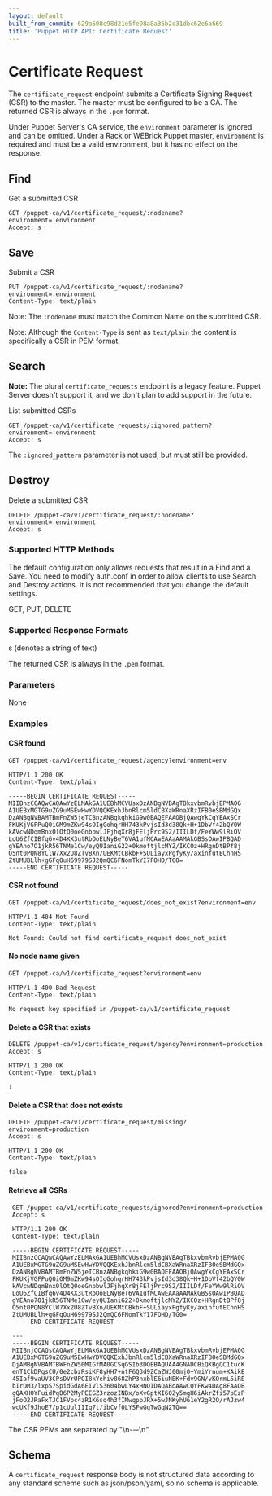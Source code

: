 ```yaml
---
layout: default
built_from_commit: 629a508e98d21e5fe98a8a35b2c31dbc62e6a669
title: 'Puppet HTTP API: Certificate Request'
---
```


Certificate Request
=============

The `certificate_request` endpoint submits a Certificate Signing Request (CSR)
to the master. The master must be configured to be a CA. The returned
CSR is always in the `.pem` format.

Under Puppet Server's CA service, the `environment` parameter is ignored and can
be omitted. Under a Rack or WEBrick Puppet master, `environment` is required and
must be a valid environment, but it has no effect on the response.

Find
----

Get a submitted CSR

    GET /puppet-ca/v1/certificate_request/:nodename?environment=:environment
    Accept: s

Save
----

Submit a CSR

    PUT /puppet-ca/v1/certificate_request/:nodename?environment=:environment
    Content-Type: text/plain

Note: The `:nodename` must match the Common Name on the submitted CSR.

Note: Although the `Content-Type` is sent as `text/plain` the content is
specifically a CSR in PEM format.

Search
----

**Note:** The plural `certificate_requests` endpoint is a legacy feature. Puppet
Server doesn't support it, and we don't plan to add support in the future.

List submitted CSRs

    GET /puppet-ca/v1/certificate_requests/:ignored_pattern?environment=:environment
    Accept: s

The `:ignored_pattern` parameter is not used, but must still be provided.

Destroy
----

Delete a submitted CSR

    DELETE /puppet-ca/v1/certificate_request/:nodename?environment=:environment
    Accept: s

### Supported HTTP Methods

The default configuration only allows requests that result in a Find and a
Save. You need to modify auth.conf in order to allow clients to use Search and
Destroy actions. It is not recommended that you change the default settings.

GET, PUT, DELETE

### Supported Response Formats

s (denotes a string of text)

The returned CSR is always in the `.pem` format.

### Parameters

None

### Examples

#### CSR found

    GET /puppet-ca/v1/certificate_request/agency?environment=env

    HTTP/1.1 200 OK
    Content-Type: text/plain

    -----BEGIN CERTIFICATE REQUEST-----
    MIIBnzCCAQwCAQAwYzELMAkGA1UEBhMCVUsxDzANBgNVBAgTBkxvbmRvbjEPMA0G
    A1UEBxMGTG9uZG9uMSEwHwYDVQQKExhJbnRlcm5ldCBXaWRnaXRzIFB0eSBMdGQx
    DzANBgNVBAMTBmFnZW5jeTCBnzANBgkqhkiG9w0BAQEFAAOBjQAwgYkCgYEAxSCr
    FKUKjVGFPuQ0iGM9mZKw94sOIgGohqrHH743kPvjsId3d38Qk+H+1DbVf42bQY0W
    kAVcwNDqmBnx0lOtQ0oeGnbbwlJFjhqXr8jFEljPrc9S2/IIILDf/FeYWw9lRiOV
    LoU6ZfCIBfq6v4D4KX3utRbOoELNyBeT6VA1ufMCAwEAAaAAMAkGBSsOAwIPBQAD
    gYEAno7O1jkR56TNMe1Cw/eyQUIaniG22+0kmoftjlcMYZ/IKCOz+HRgnDtBPf8j
    O5nt0PQN8YClW7Xx2U8ZTvBXn/UEKMtCBkbF+SULiayxPgfyKy/axinfutEChnHS
    ZtUMUBLlh+gGFqOuH69979SJ2QmQC6FNomTkYI7FOHD/TG0=
    -----END CERTIFICATE REQUEST-----

#### CSR not found

    GET /puppet-ca/v1/certificate_request/does_not_exist?environment=env

    HTTP/1.1 404 Not Found
    Content-Type: text/plain

    Not Found: Could not find certificate_request does_not_exist

#### No node name given

    GET /puppet-ca/v1/certificate_request?environment=env

    HTTP/1.1 400 Bad Request
    Content-Type: text/plain

    No request key specified in /puppet-ca/v1/certificate_request

#### Delete a CSR that exists

    DELETE /puppet-ca/v1/certificate_request/agency?environment=production
    Accept: s

    HTTP/1.1 200 OK
    Content-Type: text/plain

    1

#### Delete a CSR that does not exists

    DELETE /puppet-ca/v1/certificate_request/missing?environment=production
    Accept: s

    HTTP/1.1 200 OK
    Content-Type: text/plain

    false

#### Retrieve all CSRs

     GET /puppet-ca/v1/certificate_requests/ignored?environment=production
     Accept: s

     HTTP/1.1 200 OK
     Content-Type: text/plain

     -----BEGIN CERTIFICATE REQUEST-----
     MIIBnzCCAQwCAQAwYzELMAkGA1UEBhMCVUsxDzANBgNVBAgTBkxvbmRvbjEPMA0G
     A1UEBxMGTG9uZG9uMSEwHwYDVQQKExhJbnRlcm5ldCBXaWRnaXRzIFB0eSBMdGQx
     DzANBgNVBAMTBmFnZW5jeTCBnzANBgkqhkiG9w0BAQEFAAOBjQAwgYkCgYEAxSCr
     FKUKjVGFPuQ0iGM9mZKw94sOIgGohqrHH743kPvjsId3d38Qk+H+1DbVf42bQY0W
     kAVcwNDqmBnx0lOtQ0oeGnbbwlJFjhqXr8jFEljPrc9S2/IIILDf/FeYWw9lRiOV
     LoU6ZfCIBfq6v4D4KX3utRbOoELNyBeT6VA1ufMCAwEAAaAAMAkGBSsOAwIPBQAD
     gYEAno7O1jkR56TNMe1Cw/eyQUIaniG22+0kmoftjlcMYZ/IKCOz+HRgnDtBPf8j
     O5nt0PQN8YClW7Xx2U8ZTvBXn/UEKMtCBkbF+SULiayxPgfyKy/axinfutEChnHS
     ZtUMUBLlh+gGFqOuH69979SJ2QmQC6FNomTkYI7FOHD/TG0=
     -----END CERTIFICATE REQUEST-----

     ---
     -----BEGIN CERTIFICATE REQUEST-----
     MIIBnjCCAQsCAQAwYjELMAkGA1UEBhMCVUsxDzANBgNVBAgTBkxvbmRvbjEPMA0G
     A1UEBxMGTG9uZG9uMSEwHwYDVQQKExhJbnRlcm5ldCBXaWRnaXRzIFB0eSBMdGQx
     DjAMBgNVBAMTBWFnZW50MIGfMA0GCSqGSIb3DQEBAQUAA4GNADCBiQKBgQC1tucK
     enT1CkDPgsCU/0e2cbzRsiKF8yHH7+ntF6Q3d9ZCaZWJ00mj0+YmiYrnum+KAikE
     45Iaf9vaUV3CPsDVrUPOI8kYehiv868ZhP3nxblE6iuNBK+Fdv9GN/vKQrmL5iRE
     bIrOM3/lxpS7SpidGdA6EIVlS3604bwLY4xHNQIDAQABoAAwCQYFKw4DAg8FAAOB
     gQAXH0YFuidPqB6P2MyPEEGZ3rzozINBx/oXvGptXI60Zy5mgH6iAkrZfi57pEzP
     jFoO2JRaFxTJC1FVpc4zR1K6sq4h3fIMwqppJRX+5wJNKyhU61eY2gR2O/rAJzw4
     wcUKf9JhoE7/p1cUulIIIq7t/ibCvf0LYSFwGqTwGqN2TQ==
     -----END CERTIFICATE REQUEST-----

The CSR PEMs are separated by "\n---\n"

Schema
------

A `certificate_request` response body is not structured data according to any
standard scheme such as json/pson/yaml, so no schema is applicable.
